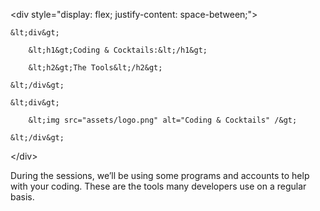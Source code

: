 &lt;div style="display: flex; justify-content: space-between;"&gt;

    &lt;div&gt;

        &lt;h1&gt;Coding & Cocktails:&lt;/h1&gt;

        &lt;h2&gt;The Tools&lt;/h2&gt;

    &lt;/div&gt;

    &lt;div&gt;

        &lt;img src="assets/logo.png" alt="Coding & Cocktails" /&gt;

    &lt;/div&gt;

&lt;/div&gt;



During the sessions, we’ll be using some programs and accounts to help with your coding. These are the tools many developers use on a regular basis.

